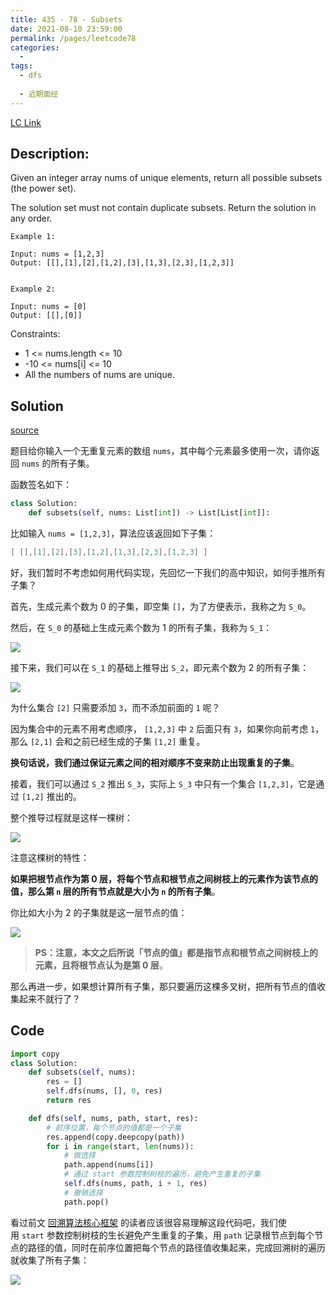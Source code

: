 ```yaml
---
title: 435 - 78 - Subsets
date: 2021-08-10 23:59:00
permalink: /pages/leetcode78
categories:
  - 
tags:
  - dfs
  
  - 近期面经
---
```


[LC Link](https://leetcode.cn/problems/subsets/)

## Description:

Given an integer array nums of unique elements, return all possible subsets (the power set).

The solution set must not contain duplicate subsets. Return the solution in any order.

 
```
Example 1:

Input: nums = [1,2,3]
Output: [[],[1],[2],[1,2],[3],[1,3],[2,3],[1,2,3]]


Example 2:

Input: nums = [0]
Output: [[],[0]]
``` 

Constraints:

- 1 <= nums.length <= 10
- -10 <= nums[i] <= 10
- All the numbers of nums are unique.

## Solution
[source](https://labuladong.github.io/algo/1/7/)

题目给你输入一个无重复元素的数组 `nums`，其中每个元素最多使用一次，请你返回 `nums` 的所有子集。

函数签名如下：

```python
class Solution:
    def subsets(self, nums: List[int]) -> List[List[int]]:
```

比如输入 `nums = [1,2,3]`，算法应该返回如下子集：

```java
[ [],[1],[2],[3],[1,2],[1,3],[2,3],[1,2,3] ]
```

好，我们暂时不考虑如何用代码实现，先回忆一下我们的高中知识，如何手推所有子集？

首先，生成元素个数为 0 的子集，即空集 `[]`，为了方便表示，我称之为 `S_0`。

然后，在 `S_0` 的基础上生成元素个数为 1 的所有子集，我称为 `S_1`：

[![](https://labuladong.github.io/algo/images/%e6%8e%92%e5%88%97%e7%bb%84%e5%90%88/3.jpeg)](https://labuladong.github.io/algo/images/%e6%8e%92%e5%88%97%e7%bb%84%e5%90%88/3.jpeg)

接下来，我们可以在 `S_1` 的基础上推导出 `S_2`，即元素个数为 2 的所有子集：

[![](https://labuladong.github.io/algo/images/%e6%8e%92%e5%88%97%e7%bb%84%e5%90%88/4.jpeg)](https://labuladong.github.io/algo/images/%e6%8e%92%e5%88%97%e7%bb%84%e5%90%88/4.jpeg)

为什么集合 `[2]` 只需要添加 `3`，而不添加前面的 `1` 呢？

因为集合中的元素不用考虑顺序， `[1,2,3]` 中 `2` 后面只有 `3`，如果你向前考虑 `1`，那么 `[2,1]` 会和之前已经生成的子集 `[1,2]` 重复。

**换句话说，我们通过保证元素之间的相对顺序不变来防止出现重复的子集**。

接着，我们可以通过 `S_2` 推出 `S_3`，实际上 `S_3` 中只有一个集合 `[1,2,3]`，它是通过 `[1,2]` 推出的。

整个推导过程就是这样一棵树：

[![](https://labuladong.github.io/algo/images/%e6%8e%92%e5%88%97%e7%bb%84%e5%90%88/5.jpeg)](https://labuladong.github.io/algo/images/%e6%8e%92%e5%88%97%e7%bb%84%e5%90%88/5.jpeg)

注意这棵树的特性：

**如果把根节点作为第 0 层，将每个节点和根节点之间树枝上的元素作为该节点的值，那么第 `n` 层的所有节点就是大小为 `n` 的所有子集**。

你比如大小为 2 的子集就是这一层节点的值：

[![](https://labuladong.github.io/algo/images/%e6%8e%92%e5%88%97%e7%bb%84%e5%90%88/6.jpeg)](https://labuladong.github.io/algo/images/%e6%8e%92%e5%88%97%e7%bb%84%e5%90%88/6.jpeg)

> **PS：注意，本文之后所说「节点的值」都是指节点和根节点之间树枝上的元素，且将根节点认为是第 0 层**。

那么再进一步，如果想计算所有子集，那只要遍历这棵多叉树，把所有节点的值收集起来不就行了？

## Code

```python
import copy
class Solution:
	def subsets(self, nums):
		res = []
		self.dfs(nums, [], 0, res)
		return res

	def dfs(self, nums, path, start, res):
		# 前序位置，每个节点的值都是一个子集
		res.append(copy.deepcopy(path))
		for i in range(start, len(nums)):
			# 做选择
			path.append(nums[i])
			# 通过 start 参数控制树枝的遍历，避免产生重复的子集
			self.dfs(nums, path, i + 1, res)
			# 撤销选择
			path.pop()
```

看过前文 [回溯算法核心框架](https://labuladong.github.io/algo/4/31/105/) 的读者应该很容易理解这段代码吧，我们使用 `start` 参数控制树枝的生长避免产生重复的子集，用 `path` 记录根节点到每个节点的路径的值，同时在前序位置把每个节点的路径值收集起来，完成回溯树的遍历就收集了所有子集：

[![](https://labuladong.github.io/algo/images/%e6%8e%92%e5%88%97%e7%bb%84%e5%90%88/5.jpeg)](https://labuladong.github.io/algo/images/%e6%8e%92%e5%88%97%e7%bb%84%e5%90%88/5.jpeg)